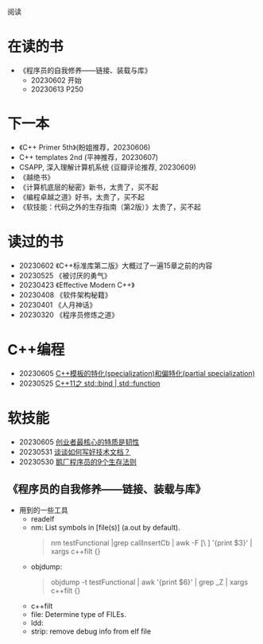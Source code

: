 阅读

# 在读的书
* 《程序员的自我修养——链接、装载与库》
  * 20230602 开始
  * 20230613 P250

# 下一本
* 《C++ Primer 5th》(盼姐推荐，20230606)
* C++ templates 2nd (平神推荐，20230607)
* CSAPP, 深入理解计算机系统 (豆瓣评论推荐, 20230609)
* 《越绝书》
* 《计算机底层的秘密》新书，太贵了，买不起
* 《编程卓越之道》好书，太贵了，买不起
* 《软技能：代码之外的生存指南（第2版）》太贵了，买不起

# 读过的书
* 20230602 《C++标准库第二版》大概过了一遍15章之前的内容
* 20230525 《被讨厌的勇气》
* 20230423 《Effective Modern C++》
* 20230408 《软件架构秘籍》
* 20230401 《人月神话》
* 20230320 《程序员修炼之道》

# C++编程
* 20230605 [C++模板的特化(specialization)和偏特化(partial specialization)](https://blog.csdn.net/weixin_43744293/article/details/123919688)
* 20230525 [C++11之 std::bind | std::function](https://blog.csdn.net/weixin_36750623/article/details/84841316)

# 软技能
* 20230605 [创业者最核心的特质是韧性](https://mp.weixin.qq.com/s/hz0BqW7bl7myNU5tuBpU-g)
* 20230531 [谈谈如何写好技术文档？](https://mp.weixin.qq.com/s/rwKLgytV8X_ITcjN15rPJQ)
* 20230530 [鹅厂程序员的9个生存法则](https://mp.weixin.qq.com/s/fMRUF6d_9HDntUA9JkuY1g)

## 《程序员的自我修养——链接、装载与库》
* 用到的一些工具
  * readelf
  * nm: List symbols in [file(s)] (a.out by default).
    > nm testFunctional |grep callInsertCb | awk -F [\ ] '{print $3}' | xargs c++filt {}
  * objdump:
    > objdump -t testFunctional | awk '{print $6}' | grep _Z | xargs c++filt {}
  * c++filt
  * file: Determine type of FILEs.
  * ldd:
  * strip: remove debug info from elf file